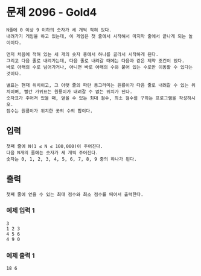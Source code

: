 # 문제 2096 - Gold4
    N줄에 0 이상 9 이하의 숫자가 세 개씩 적혀 있다. 
    내려가기 게임을 하고 있는데, 이 게임은 첫 줄에서 시작해서 마지막 줄에서 끝나게 되는 놀이이다.
    
    먼저 처음에 적혀 있는 세 개의 숫자 중에서 하나를 골라서 시작하게 된다. 
    그리고 다음 줄로 내려가는데, 다음 줄로 내려갈 때에는 다음과 같은 제약 조건이 있다. 
    바로 아래의 수로 넘어가거나, 아니면 바로 아래의 수와 붙어 있는 수로만 이동할 수 있다는 것이다. 
    
    별표는 현재 위치이고, 그 아랫 줄의 파란 동그라미는 원룡이가 다음 줄로 내려갈 수 있는 위치이며, 빨간 가위표는 원룡이가 내려갈 수 없는 위치가 된다. 
    숫자표가 주어져 있을 때, 얻을 수 있는 최대 점수, 최소 점수를 구하는 프로그램을 작성하시오.
    점수는 원룡이가 위치한 곳의 수의 합이다.

## 입력
    첫째 줄에 N(1 ≤ N ≤ 100,000)이 주어진다.
    다음 N개의 줄에는 숫자가 세 개씩 주어진다. 
    숫자는 0, 1, 2, 3, 4, 5, 6, 7, 8, 9 중의 하나가 된다.

## 출력
    첫째 줄에 얻을 수 있는 최대 점수와 최소 점수를 띄어서 출력한다.

### 예제 입력 1
    3
    1 2 3
    4 5 6
    4 9 0
### 예제 출력 1
    18 6